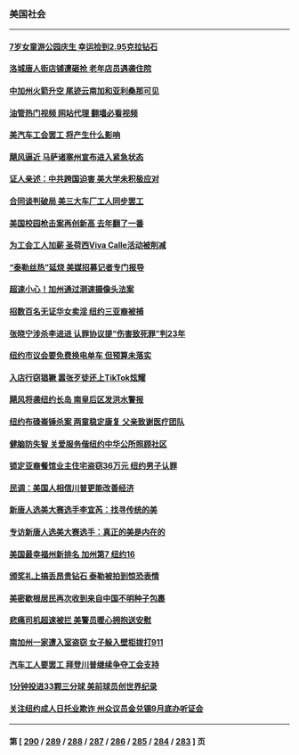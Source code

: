 ### 美国社会
---
#### [7岁女童游公园庆生 幸运捡到2.95克拉钻石](../../pages/ncid1078160/n14074380.md?09161245) 
#### [洛城唐人街店铺遭砸抢 老年店员遇袭住院](../../pages/ncid1078160/n14074728.md?09161245) 
#### [中加州火箭升空 尾迹云南加和亚利桑那可见](../../pages/ncid1078160/n14074698.md?09161245) 
#### [油管热门视频 网站代理 翻墙必看视频](http://138.2.39.72:81/youtube.html?epic-marker?09161245)
#### [美汽车工会罢工 将产生什么影响](../../pages/ncid1078160/n14074634.md?09161245) 
#### [飓风逼近 马萨诸塞州宣布进入紧急状态](../../pages/ncid1078160/n14074663.md?09161245) 
#### [证人亲述：中共跨国迫害 美大学未积极应对](../../pages/ncid1078160/n14074001.md?09161245) 
#### [合同谈判破局 美三大车厂工人同步罢工](../../pages/ncid1078160/n14074336.md?09161245) 
#### [美国校园枪击案再创新高 去年翻了一番](../../pages/ncid1078160/n14074355.md?09161245) 
#### [为工会工人加薪 圣荷西Viva Calle活动被削减](../../pages/ncid1078160/n14074348.md?09161245) 
#### [“泰勒丝热”延烧 美媒招募记者专门报导](../../pages/ncid1078160/n14074170.md?09161245) 
#### [超速小心！加州通过测速摄像头法案](../../pages/ncid1078160/n14074284.md?09161245) 
#### [招数百名无证华女卖淫 纽约三亚裔被捕](../../pages/ncid1078160/n14074174.md?09161245) 
#### [张晓宁涉杀李进进 认罪协议提“伤害致死罪”判23年](../../pages/ncid1078160/n14074176.md?09161245) 
#### [纽约市议会要免费换电单车 但预算未落实](../../pages/ncid1078160/n14074187.md?09161245) 
#### [入店行窃猖獗 嚣张歹徒还上TikTok炫耀](../../pages/ncid1078160/n14074181.md?09161245) 
#### [飓风将袭纽约长岛 南皇后区发洪水警报](../../pages/ncid1078160/n14074184.md?09161245) 
#### [纽约布碌崙锤杀案 两童稳定康复 父亲致谢医疗团队](../../pages/ncid1078160/n14074156.md?09161245) 
#### [健脑防失智 关爱服务偕纽约中华公所照顾社区](../../pages/ncid1078160/n14074148.md?09161245) 
#### [锁定亚裔餐馆业主住宅盗窃36万元 纽约男子认罪](../../pages/ncid1078160/n14074180.md?09161245) 
#### [民调：美国人相信川普更能改善经济](../../pages/ncid1078160/n14074136.md?09161245) 
#### [新唐人选美大赛选手李宜芮：找寻传统的美](../../pages/ncid1078160/n14073403.md?09161245) 
#### [专访新唐人选美大赛选手：真正的美是内在的](../../pages/ncid1078160/n14072611.md?09161245) 
#### [美国最幸福州新排名 加州第7 纽约16](../../pages/ncid1078160/n14074026.md?09161245) 
#### [颁奖礼上搞丢昂贵钻石 泰勒被拍到惊恐表情](../../pages/ncid1078160/n14073947.md?09161245) 
#### [美密歇根居民再次收到来自中国不明种子包裹](../../pages/ncid1078160/n14073967.md?09161245) 
#### [悲痛司机超速被拦 美警员暖心拥抱送安慰](../../pages/ncid1078160/n14073643.md?09161245) 
#### [南加州一家遭入室盗窃 女子躲入壁柜拨打911](../../pages/ncid1078160/n14073991.md?09161245) 
#### [汽车工人要罢工 拜登川普继续争夺工会支持](../../pages/ncid1078160/n14073648.md?09161245) 
#### [1分钟投进33颗三分球 美前球员创世界纪录](../../pages/ncid1078160/n14073446.md?09161245) 
#### [关注纽约成人日托业欺诈 州众议员金兑锡9月底办听证会](../../pages/ncid1078160/n14073511.md?09161245) 

---
#### 第 [ [290](./290.md?09161245) / [289](./289.md?09161245) / [288](./288.md?09161245) / [287](./287.md?09161245) / [286](./286.md?09161245) / [285](./285.md?09161245) / [284](./284.md?09161245) / [283](./283.md?09161245) ] 页
